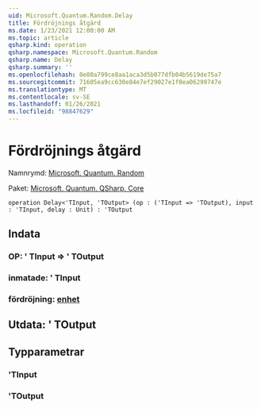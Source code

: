 ```yaml
---
uid: Microsoft.Quantum.Random.Delay
title: Fördröjnings åtgärd
ms.date: 1/23/2021 12:00:00 AM
ms.topic: article
qsharp.kind: operation
qsharp.namespace: Microsoft.Quantum.Random
qsharp.name: Delay
qsharp.summary: ''
ms.openlocfilehash: 0e80a799ce8aa1aca3d5b077dfb04b5619de75a7
ms.sourcegitcommit: 71605ea9cc630e84e7ef29027e1f0ea06299747e
ms.translationtype: MT
ms.contentlocale: sv-SE
ms.lasthandoff: 01/26/2021
ms.locfileid: "98847629"
---
```

# <a name="delay-operation"></a>Fördröjnings åtgärd

Namnrymd: [Microsoft. Quantum. Random](xref:Microsoft.Quantum.Random)

Paket: [Microsoft. Quantum. QSharp. Core](https://nuget.org/packages/Microsoft.Quantum.QSharp.Core)




```qsharp
operation Delay<'TInput, 'TOutput> (op : ('TInput => 'TOutput), input : 'TInput, delay : Unit) : 'TOutput
```


## <a name="input"></a>Indata

### <a name="op--tinput--toutput"></a>OP: ' TInput => ' TOutput 




### <a name="input--tinput"></a>inmatade: ' TInput




### <a name="delay--unit"></a>fördröjning: [enhet](xref:microsoft.quantum.lang-ref.unit)





## <a name="output--toutput"></a>Utdata: ' TOutput



## <a name="type-parameters"></a>Typparametrar

### <a name="tinput"></a>'TInput


### <a name="toutput"></a>'TOutput

